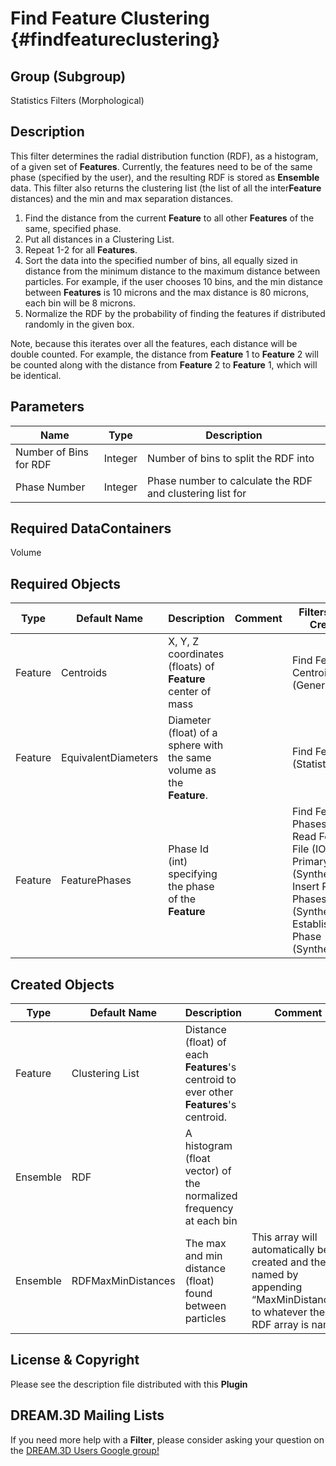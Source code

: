 Find Feature Clustering {#findfeatureclustering}
======

## Group (Subgroup) ##
Statistics Filters (Morphological)



## Description ##
This filter determines the radial distribution function (RDF), as a histogram, of a given set of **Features**. Currently, the features need to be of the same phase (specified by the user), and the resulting RDF is stored as **Ensemble** data. This filter also returns the clustering list (the list of all the inter**Feature** distances) and the min and max separation distances.


1. Find the distance from the current **Feature** to all other **Features** of the same, specified phase. 
2. Put all distances in a Clustering List. 
3. Repeat 1-2 for all **Features**.
3. Sort the data into the specified number of bins, all equally sized in distance from the minimum distance to the maximum distance between particles. For example, if the user chooses 10 bins, and the min distance between **Features** is 10 microns and the max distance is 80 microns, each bin will be 8 microns. 
4. Normalize the RDF by the probability of finding the features if distributed randomly in the given box. 

Note, because this iterates over all the features, each distance will be double counted. For example, the distance from **Feature** 1 to **Feature** 2 will be counted along with the distance from **Feature** 2 to **Feature** 1, which will be identical. 



## Parameters ##
| Name | Type | Description |
|------|------|-------------|
| Number of Bins for RDF | Integer | Number of bins to split the RDF into |
| Phase Number | Integer | Phase number to calculate the RDF and clustering list for |


## Required DataContainers ##
Volume

## Required Objects ##

| Type | Default Name | Description | Comment | Filters Known to Create Data |
|------|--------------|-------------|---------|-----|
| Feature | Centroids | X, Y, Z coordinates (floats) of **Feature** center of mass |  | Find Feature Centroids (Generic) |
| Feature | EquivalentDiameters | Diameter (float) of a sphere with the same volume as the **Feature**. | | Find Feature Sizes (Statistics) |
| Feature | FeaturePhases | Phase Id (int) specifying the phase of the **Feature**| | Find Feature Phases (Generic), Read Feature Info File (IO), Pack Primary Phases (SyntheticBuilding), Insert Precipitate Phases (SyntheticBuilding), Establish Matrix Phase (SyntheticBuilding) |

## Created Objects ##

| Type | Default Name | Description | Comment |
|------|--------------|-------------|---------|
| Feature | Clustering List | Distance (float) of each **Features**'s centroid to ever other **Features**'s centroid. |  |
| Ensemble | RDF | A histogram (float vector) of the normalized frequency at each bin  |  |
| Ensemble | RDFMaxMinDistances | The max and min distance (float) found between particles  | This array will automatically be created and the named by appending “MaxMinDistances” to whatever the RDF array is named|


## License & Copyright ##

Please see the description file distributed with this **Plugin**

## DREAM.3D Mailing Lists ##

If you need more help with a **Filter**, please consider asking your question on the [DREAM.3D Users Google group!](https://groups.google.com/forum/?hl=en#!forum/dream3d-users)



